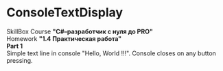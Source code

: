 # ConsoleTextDisplay  
SkillBox Course **"C#–разработчик с нуля до PRO"**  
Homework **"1.4 Практическая работа"**  
**Part 1**  
Simple text line in console "Hello, World !!!". Console closes on any button pressing.   
